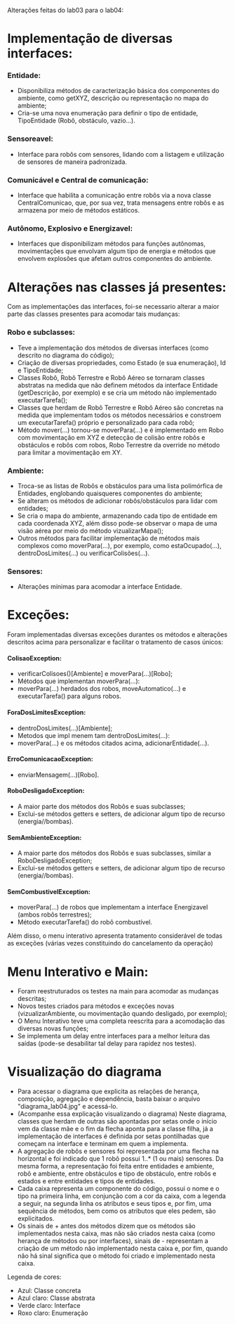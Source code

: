 Alterações feitas do lab03 para o lab04:

# Implementação de diversas interfaces:

### Entidade:

- Disponibiliza métodos de caracterização básica dos componentes do ambiente, como getXYZ, descrição ou representação no mapa do ambiente;
- Cria-se uma nova enumeração para definir o tipo de entidade, TipoEntidade (Robô, obstáculo, vazio...).

### Sensoreavel:

- Interface para robôs com sensores, lidando com a listagem e utilização de sensores de maneira padronizada.

### Comunicável e Central de comunicação:

- Interface que habilita a comunicação entre robôs via a nova classe CentralComunicao, que, por sua vez, trata mensagens entre robôs e as armazena por meio de métodos estáticos.

### Autônomo, Explosivo e Energizavel:

- Interfaces que disponibilizam métodos para funções autônomas, movimentações que envolvam algum tipo de energia e métodos que envolvem explosões que afetam outros componentes do ambiente.

# Alterações nas classes já presentes:

Com as implementações das interfaces, foi-se necessario alterar a maior parte das classes presentes para acomodar tais mudanças:

### Robo e subclasses:

- Teve a implementação dos métodos de diversas interfaces (como descrito no diagrama do código);
- Criação de diversas propriedades, como Estado (e sua enumeração), Id e TipoEntidade;
- Classes Robô, Robô Terrestre e Robô Aéreo se tornaram classes abstratas na medida que não definem métodos da interface Entidade (getDescrição, por exemplo) e se cria um método não implementado executarTarefa();
- Classes que herdam de Robô Terrestre e Robô Aéreo são concretas na medida que implementam todos os métodos necessários e constroem um executarTarefa() próprio e personalizado para cada robô;
- Método mover(...) tornou-se moverPara(...) e é implementado em Robo com movimentação em XYZ e detecção de colisão entre robôs e obstáculos e robôs com robos, Robo Terrestre da override no método para limitar a movimentação em XY.

### Ambiente:

- Troca-se as listas de Robôs e obstáculos para uma lista polimórfica de Entidades, englobando quaisqueres componentes do ambiente;
- Se alteram os métodos de adicionar robôs/obstáculos para lidar com entidades;
- Se cria o mapa do ambiente, armazenando cada tipo de entidade em cada coordenada XYZ, além disso pode-se observar o mapa de uma visão aérea por meio do método vizualizarMapa();
- Outros métodos para facilitar implementação de métodos mais complexos como moverPara(...), por exemplo, como estaOcupado(...), dentroDosLimites(...) ou verificarColisões(...).

### Sensores:

- Alterações mínimas para acomodar a interface Entidade.

# Exceções:

Foram implementadas diversas exceções durantes os métodos e alterações descritos acima para personalizar e facilitar o tratamento de casos únicos:

  #### ColisaoException:
  - verificarColisoes()[Ambiente] e moverPara(...)[Robo];
  - Métodos que implementan moverPara(...):
  - moverPara(...) herdados dos robos, moveAutomatico(...) e executarTarefa() para alguns robos.

  #### ForaDosLimitesException:
  - dentroDosLimites(...)[Ambiente];
  - Metodos que impl menem tam dentroDosLimites(...):
  - moverPara(...) e os métodos citados acima, adicionarEntidade(...).

  #### ErroComunicacaoException:
  - enviarMensagem(...)[Robo].
   
  #### RoboDesligadoException:
  - A maior parte dos métodos dos Robôs e suas subclasses;
  - Exclui-se métodos getters e setters, de adicionar algum tipo de recurso (energia//bombas).

  #### SemAmbienteException:
  - A maior parte dos métodos dos Robôs e suas subclasses, similar a RoboDesligadoException;
  - Exclui-se métodos getters e setters, de adicionar algum tipo de recurso (energia//bombas).

  #### SemCombustivelException:
  - moverPara(...) de robos que implementam a interface Energizavel (ambos robôs terrestres);
  - Método executarTarefa() do robô combustível.
 
Além disso, o menu interativo apresenta tratamento considerável de todas as exceções (várias vezes constituindo do cancelamento da operação)

# Menu Interativo e Main:

- Foram reestruturados os testes na main para acomodar as mudanças descritas;
- Novos testes criados para métodos e exceções novas (vizualizarAmbiente, ou movimentação quando desligado, por exemplo);
- O Menu Interativo teve uma completa reescrita para a acomodação das diversas novas funções;
- Se implementa um delay entre interfaces para a melhor leitura das saídas (pode-se desabilitar tal delay para rapidez nos testes).

# Visualização do diagrama

- Para acessar o diagrama que explicita as relações de herança, composição, agregação e dependência, basta baixar o arquivo "diagrama_lab04.jpg" e acessá-lo.
- (Acompanhe essa explicação visualizando o diagrama) Neste diagrama, classes que herdam de outras são apontadas por setas onde o início vem da classe mãe e o fim da flecha aponta para a classe filha, já a implementação de interfaces é definida por setas pontilhadas que começam na interface e terminam em quem a implementa.
- A agregação de robôs e sensores foi representada por uma flecha na horizontal e foi indicado que 1 robô possui 1..* (1 ou mais) sensores. Da mesma forma, a representação foi feita entre entidades e ambiente, robô e ambiente, entre obstáculos e tipo de obstáculo, entre robôs e estados e entre entidades e tipos de entidades.
- Cada caixa representa um componente do código, possui o nome e o tipo na primeira linha, em conjunção com a cor da caixa, com a legenda a seguir, na segunda linha os atributos e seus tipos e, por fim, uma sequência de métodos, bem como os atributos que eles pedem, são explicitados.
- Os sinais de + antes dos métodos dizem que os métodos são implementados nesta caixa, mas não são criados nesta caixa (como herança de métodos ou por interfaces), sinais de - representam a criação de um método não implementado nesta caixa e, por fim, quando não há sinal significa que o método foi criado e implementado nesta caixa.

Legenda de cores:
- Azul: Classe concreta
- Azul claro: Classe abstrata
- Verde claro: Interface
- Roxo claro: Enumeração




